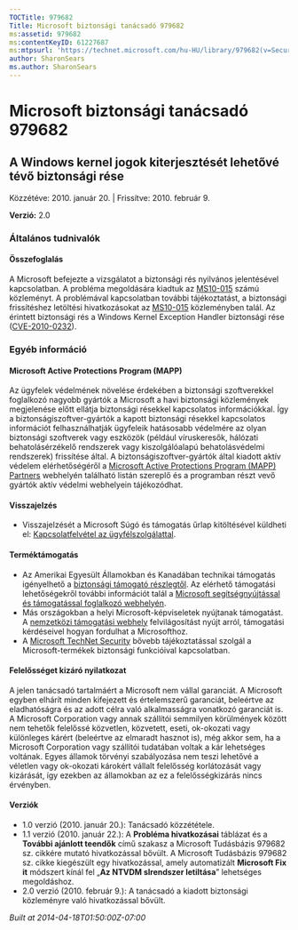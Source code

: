 ```yaml
---
TOCTitle: 979682
Title: Microsoft biztonsági tanácsadó 979682
ms:assetid: 979682
ms:contentKeyID: 61227687
ms:mtpsurl: 'https://technet.microsoft.com/hu-HU/library/979682(v=Security.10)'
author: SharonSears
ms.author: SharonSears
---
```




Microsoft biztonsági tanácsadó 979682
=====================================

A Windows kernel jogok kiterjesztését lehetővé tévő biztonsági rése
-------------------------------------------------------------------

Közzétéve: 2010. január 20. | Frissítve: 2010. február 9.

**Verzió:** 2.0

### Általános tudnivalók

#### Összefoglalás

A Microsoft befejezte a vizsgálatot a biztonsági rés nyilvános jelentésével kapcsolatban. A probléma megoldására kiadtuk az [MS10-015](http://go.microsoft.com/fwlink/?linkid=179062) számú közleményt. A problémával kapcsolatban további tájékoztatást, a biztonsági frissítéshez letöltési hivatkozásokat az [MS10-015](http://go.microsoft.com/fwlink/?linkid=179062) közleményben talál. Az érintett biztonsági rés a Windows Kernel Exception Handler biztonsági rése ([CVE-2010-0232](http://www.cve.mitre.org/cgi-bin/cvename.cgi?name=cve-2010-0232)).

### Egyéb információ

#### Microsoft Active Protections Program (MAPP)

Az ügyfelek védelmének növelése érdekében a biztonsági szoftverekkel foglalkozó nagyobb gyártók a Microsoft a havi biztonsági közlemények megjelenése előtt ellátja biztonsági résekkel kapcsolatos információkkal. Így a biztonságiszoftver-gyártók a kapott biztonsági résekkel kapcsolatos információt felhasználhatják ügyfeleik hatásosabb védelmére az olyan biztonsági szoftverek vagy eszközök (például víruskeresők, hálózati behatolásérzékelő rendszerek vagy kiszolgálóalapú behatolásvédelmi rendszerek) frissítése által. A biztonságiszoftver-gyártók által kiadott aktív védelem elérhetőségéről a [Microsoft Active Protections Program (MAPP) Partners](http://www.microsoft.com/security/msrc/mapp/partners.mspx) webhelyén található listán szereplő és a programban részt vevő gyártók aktív védelmi webhelyein tájékozódhat.

#### Visszajelzés

-   Visszajelzését a Microsoft Súgó és támogatás űrlap kitöltésével küldheti el: [Kapcsolatfelvétel az ügyfélszolgálattal](https://support.microsoft.com/common/survey.aspx?scid=sw;en;1257&amp;showpage=1&amp;ws=technet&amp;sd=tech).

#### Terméktámogatás

-   Az Amerikai Egyesült Államokban és Kanadában technikai támogatás igényelhető a [biztonsági támogató részlegtől](http://go.microsoft.com/fwlink/?linkid=21131). Az elérhető támogatási lehetőségekről további információt talál a [Microsoft segítségnyújtással és támogatással foglalkozó webhelyén](http://support.microsoft.com/).
-   Más országokban a helyi Microsoft-képviseletek nyújtanak támogatást. A [nemzetközi támogatási webhely](http://go.microsoft.com/fwlink/?linkid=21155) felvilágosítást nyújt arról, támogatási kérdéseivel hogyan fordulhat a Microsofthoz.
-   A [Microsoft TechNet Security](http://go.microsoft.com/fwlink/?linkid=21132) bővebb tájékoztatással szolgál a Microsoft-termékek biztonsági funkcióival kapcsolatban.

#### Felelősséget kizáró nyilatkozat

A jelen tanácsadó tartalmáért a Microsoft nem vállal garanciát. A Microsoft egyben elhárít minden kifejezett és értelemszerű garanciát, beleértve az eladhatóságra és az adott célra való alkalmasságra vonatkozó garanciát is. A Microsoft Corporation vagy annak szállítói semmilyen körülmények között nem tehetők felelőssé közvetlen, közvetett, eseti, ok-okozati vagy különleges kárért (beleértve az elmaradt hasznot is), még akkor sem, ha a Microsoft Corporation vagy szállítói tudatában voltak a kár lehetséges voltának. Egyes államok törvényi szabályozása nem teszi lehetővé a véletlen vagy ok-okozati károkért vállalt felelősség korlátozását vagy kizárását, így ezekben az államokban az ez a felelősségkizárás nincs érvényben.

#### Verziók

-   1.0 verzió (2010. január 20.): Tanácsadó közzététele.
-   1.1 verzió (2010. január 22.): A **Probléma hivatkozásai** táblázat és a **További ajánlott teendők** című szakasz a Microsoft Tudásbázis 979682 sz. cikkére mutató hivatkozással bővült. A Microsoft Tudásbázis 979682 sz. cikke kiegészült egy hivatkozással, amely automatizált **Microsoft Fix it** módszert kínál fel „**Az NTVDM slrendszer letiltása**” lehetséges megoldáshoz.
-   2.0 verzió (2010. február 9.): A tanácsadó a kiadott biztonsági közleményre való hivatkozással bővült.

*Built at 2014-04-18T01:50:00Z-07:00*
